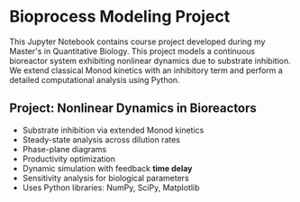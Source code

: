 # Bioprocess Modeling Project

This Jupyter Notebook contains course project developed during my Master's in Quantitative Biology. This project models a continuous bioreactor system exhibiting nonlinear dynamics due to substrate inhibition. We extend classical Monod kinetics with an inhibitory term and perform a detailed computational analysis using Python.

## Project: Nonlinear Dynamics in Bioreactors
- Substrate inhibition via extended Monod kinetics
- Steady-state analysis across dilution rates
- Phase-plane diagrams
- Productivity optimization
- Dynamic simulation with feedback **time delay**
- Sensitivity analysis for biological parameters
- Uses Python libraries: NumPy, SciPy, Matplotlib
